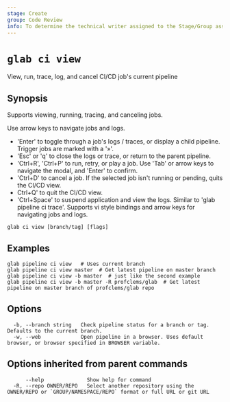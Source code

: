 ```yaml
---
stage: Create
group: Code Review
info: To determine the technical writer assigned to the Stage/Group associated with this page, see https://about.gitlab.com/handbook/product/ux/technical-writing/#assignments
---
```


<!--
This documentation is auto generated by a script.
Please do not edit this file directly. Run `make gen-docs` instead.
-->

# `glab ci view`

View, run, trace, log, and cancel CI/CD job's current pipeline

## Synopsis

Supports viewing, running, tracing, and canceling jobs.

Use arrow keys to navigate jobs and logs.

- 'Enter' to toggle through a job's logs / traces, or display a child pipeline. Trigger jobs are marked with a '»'.
- 'Esc' or 'q' to close the logs or trace, or return to the parent pipeline.
- 'Ctrl+R', 'Ctrl+P' to run, retry, or play a job. Use 'Tab' or arrow keys to navigate the modal, and 'Enter' to confirm.
- 'Ctrl+D' to cancel a job. If the selected job isn't running or pending, quits the CI/CD view.
- Ctrl+Q' to quit the CI/CD view.
- 'Ctrl+Space' to suspend application and view the logs. Similar to 'glab pipeline ci trace'.
Supports vi style bindings and arrow keys for navigating jobs and logs.

```plaintext
glab ci view [branch/tag] [flags]
```

## Examples

```plaintext
glab pipeline ci view   # Uses current branch
glab pipeline ci view master  # Get latest pipeline on master branch
glab pipeline ci view -b master  # just like the second example
glab pipeline ci view -b master -R profclems/glab  # Get latest pipeline on master branch of profclems/glab repo

```

## Options

```plaintext
  -b, --branch string   Check pipeline status for a branch or tag. Defaults to the current branch.
  -w, --web             Open pipeline in a browser. Uses default browser, or browser specified in BROWSER variable.
```

## Options inherited from parent commands

```plaintext
      --help              Show help for command
  -R, --repo OWNER/REPO   Select another repository using the OWNER/REPO or `GROUP/NAMESPACE/REPO` format or full URL or git URL
```
